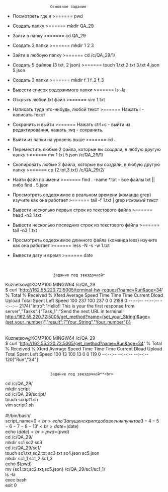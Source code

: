                         Основное задание
+ Посмотреть где я                                                                                           >====== pwd<br>
+ Создать папку                                                                                              >====== mkdir QA_29<br>
+ Зайти в папку                                                                                              >====== cd QA_29<br>
+ Создать 3 папки                                                                                            >====== mkdir 1 2 3<br>
+ Зайти в любоую папку                                                                                       >====== cd /c/QA_29/1/<br>
+ Создать 5 файлов (3 txt, 2 json)                                                                           >====== touch 1.txt 2.txt 3.txt 4.json 5.json<br>
+ Создать 3 папки                                                                                            >====== mkdir f_1 f_2 f_3<br>
+ Вывести список содержимого папки                                                                           >====== ls -la<br>
+ Открыть любой txt файл                                                                                   >====== vim 1.txt<br>
+ Написать туда что-нибудь, любой текст                                                                    >====== Нажать I - написать текст<br>
+ Сохранить и выйти                                                                                        >====== Нажать ctrl+c - выйти из редактирования, нажать :wq - сохранить.<br>
+ Выйти из папки на уровень выше                                                                             >====== cd ..<br>
+ Переместить любые 2 файла, которые вы создали, в любую другую папку                                        >====== mv 1.txt 5.json /c/QA_29/1/<br>
+ Скопировать любые 2 файла, которые вы создали, в любую другую папку                                        >====== cp {2.txt,3.txt} /c/QA_29/2/<br>
+ Найти файл по имени                                                                                        >====== find . -name \*.txt - все файлы txt || либо  find . 5.json<br>
+ Просмотреть содержимое в реальном времени (команда grep) изучите как она работает                          >====== tail -f 1.txt | grep *искомый текст*<br>
+ Вывести несколько первых строк из текстового файла                                                         >====== head -n3 1.txt<br>
+ Вывести несколько последних строк из текстового файла                                                      >====== tail -n3 1.txt<br>
+ Просмотреть содержимое длинного файла (команда less) изучите как она работает                              >====== less -N -s -w 1.txt<br>
+ Вывести дату и время                          >======  date<br><br><br>


                        Задание под звездочкой*
                        
Kuznetsov@KOMP100 MINGW64 /c/QA_29<br>
$ curl 'http://162.55.220.72:5005/terminal-hw-request?name=Run&age=34'
  % Total    % Received % Xferd  Average Speed   Time    Time     Time  Current
                                 Dload  Upload   Total   Spent    Left  Speed
100   237  100   237    0     0   2158      0 --:--:-- --:--:-- --:--:--  2174{"Intro":"Hello!! This is your the first response from server","Tasks":{"Task_1":"Send the next URL in terminal: http://162.55.220.72:5005/get_method?name=(set_your_String)&age=(set_your_number)","result":["Your_String","Your_number"]}}
<br><br>                        
Kuznetsov@KOMP100 MINGW64 /c/QA_29 <br>
$ curl 'http://162.55.220.72:5005/get_method?name=Run&age=34'
  % Total    % Received % Xferd  Average Speed   Time    Time     Time  Current
                                 Dload  Upload   Total   Spent    Left  Speed
100    13  100    13    0     0    119      0 --:--:-- --:--:-- --:--:--   120["Run","34"]
<br><br>


                        Задание под звездочкой**<br>
cd /c/QA_29/<br>
mkdir script<br>
cd /c/QA_29/script/<br>
touch script1.sh<br>
vim script1.sh<br>
<br>
#!/bin/bash/<br>
script_name=$0<br>
echo 'Запущен скрипт добавления пунктов 3 - 4 - 5 - 6 - 7 - 8 - 13'<br>
date=$(date)<br>
echo $(date)<br>
pwd=$(pwd)<br>
cd /c/QA_29/<br>
mkdir sc1 sc2 sc3<br>
cd /c/QA_29/sc1/<br>
touch sc1.txt sc2.txt sc3.txt sc4.json sc5.json<br>
mkdir sc1_1 sc1_2 sc1_3<br>
echo $(pwd)<br>
mv {sc1.txt,sc2.txt,sc5.json} /c/QA_29/sc1/sc1_1/<br>
ls -la<br>
exec bash<br>
exit 0<br>


